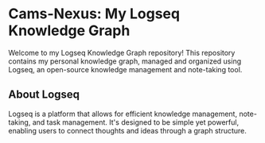 # Cams-Nexus: My Logseq Knowledge Graph

Welcome to my Logseq Knowledge Graph repository! This repository contains my personal knowledge graph, managed and organized using Logseq, an open-source knowledge management and note-taking tool.

## About Logseq

Logseq is a platform that allows for efficient knowledge management, note-taking, and task management. It's designed to be simple yet powerful, enabling users to connect thoughts and ideas through a graph structure.

